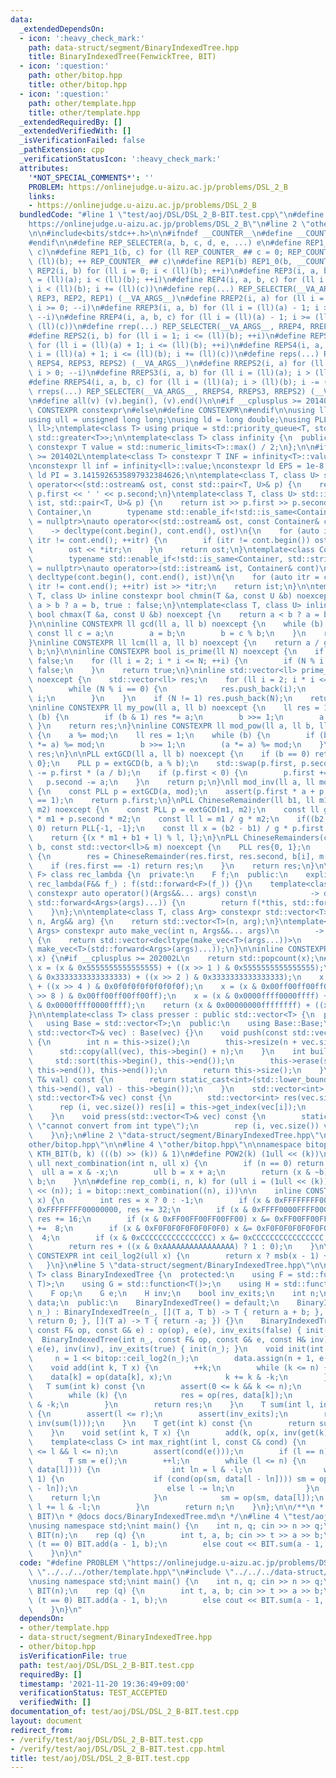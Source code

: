 ```yaml
---
data:
  _extendedDependsOn:
  - icon: ':heavy_check_mark:'
    path: data-struct/segment/BinaryIndexedTree.hpp
    title: BinaryIndexedTree(FenwickTree, BIT)
  - icon: ':question:'
    path: other/bitop.hpp
    title: other/bitop.hpp
  - icon: ':question:'
    path: other/template.hpp
    title: other/template.hpp
  _extendedRequiredBy: []
  _extendedVerifiedWith: []
  _isVerificationFailed: false
  _pathExtension: cpp
  _verificationStatusIcon: ':heavy_check_mark:'
  attributes:
    '*NOT_SPECIAL_COMMENTS*': ''
    PROBLEM: https://onlinejudge.u-aizu.ac.jp/problems/DSL_2_B
    links:
    - https://onlinejudge.u-aizu.ac.jp/problems/DSL_2_B
  bundledCode: "#line 1 \"test/aoj/DSL/DSL_2_B-BIT.test.cpp\"\n#define PROBLEM \"\
    https://onlinejudge.u-aizu.ac.jp/problems/DSL_2_B\"\n#line 2 \"other/template.hpp\"\
    \n\n#include<bits/stdc++.h>\n\n#ifndef __COUNTER__\n#define __COUNTER__ __LINE__\n\
    #endif\n\n#define REP_SELECTER(a, b, c, d, e, ...) e\n#define REP1_0(b, c) REP1_1(b,\
    \ c)\n#define REP1_1(b, c) for (ll REP_COUNTER_ ## c = 0; REP_COUNTER_ ## c <\
    \ (ll)(b); ++ REP_COUNTER_ ## c)\n#define REP1(b) REP1_0(b, __COUNTER__)\n#define\
    \ REP2(i, b) for (ll i = 0; i < (ll)(b); ++i)\n#define REP3(i, a, b) for (ll i\
    \ = (ll)(a); i < (ll)(b); ++i)\n#define REP4(i, a, b, c) for (ll i = (ll)(a);\
    \ i < (ll)(b); i += (ll)(c))\n#define rep(...) REP_SELECTER(__VA_ARGS__, REP4,\
    \ REP3, REP2, REP1) (__VA_ARGS__)\n#define RREP2(i, a) for (ll i = (ll)(a) - 1;\
    \ i >= 0; --i)\n#define RREP3(i, a, b) for (ll i = (ll)(a) - 1; i >= (ll)(b);\
    \ --i)\n#define RREP4(i, a, b, c) for (ll i = (ll)(a) - 1; i >= (ll)(b); i -=\
    \ (ll)(c))\n#define rrep(...) REP_SELECTER(__VA_ARGS__, RREP4, RREP3, RREP2) (__VA_ARGS__)\n\
    #define REPS2(i, b) for (ll i = 1; i <= (ll)(b); ++i)\n#define REPS3(i, a, b)\
    \ for (ll i = (ll)(a) + 1; i <= (ll)(b); ++i)\n#define REPS4(i, a, b, c) for (ll\
    \ i = (ll)(a) + 1; i <= (ll)(b); i += (ll)(c))\n#define reps(...) REP_SELECTER(__VA_ARGS__,\
    \ REPS4, REPS3, REPS2) (__VA_ARGS__)\n#define RREPS2(i, a) for (ll i = (ll)(a);\
    \ i > 0; --i)\n#define RREPS3(i, a, b) for (ll i = (ll)(a); i > (ll)(b); --i)\n\
    #define RREPS4(i, a, b, c) for (ll i = (ll)(a); i > (ll)(b); i -= (ll)(c))\n#define\
    \ rreps(...) REP_SELECTER(__VA_ARGS__, RREPS4, RREPS3, RREPS2) (__VA_ARGS__)\n\
    \n#define all(v) (v).begin(), (v).end()\n\n#if __cplusplus >= 201402L\n#define\
    \ CONSTEXPR constexpr\n#else\n#define CONSTEXPR\n#endif\n\nusing ll = long long;\n\
    using ull = unsigned long long;\nusing ld = long double;\nusing PLL = std::pair<ll,\
    \ ll>;\ntemplate<class T> using prique = std::priority_queue<T, std::vector<T>,\
    \ std::greater<T>>;\n\ntemplate<class T> class infinity {\n  public:\n    static\
    \ constexpr T value = std::numeric_limits<T>::max() / 2;\n};\n\n#if __cplusplus\
    \ >= 201402L\ntemplate<class T> constexpr T INF = infinity<T>::value;\n#endif\n\
    \nconstexpr ll inf = infinity<ll>::value;\nconstexpr ld EPS = 1e-8;\nconstexpr\
    \ ld PI = 3.1415926535897932384626;\n\ntemplate<class T, class U> std::ostream&\
    \ operator<<(std::ostream& ost, const std::pair<T, U>& p) {\n    return ost <<\
    \ p.first << ' ' << p.second;\n}\ntemplate<class T, class U> std::istream& operator>>(std::istream&\
    \ ist, std::pair<T, U>& p) {\n    return ist >> p.first >> p.second;\n}\n\ntemplate<class\
    \ Container,\n        typename std::enable_if<!std::is_same<Container, std::string>::value>::type*\
    \ = nullptr>\nauto operator<<(std::ostream& ost, const Container& cont)\n    \
    \    -> decltype(cont.begin(), cont.end(), ost)\n{\n    for (auto itr = cont.begin();\
    \ itr != cont.end(); ++itr) {\n        if (itr != cont.begin()) ost << ' ';\n\
    \        ost << *itr;\n    }\n    return ost;\n}\ntemplate<class Container,\n\
    \        typename std::enable_if<!std::is_same<Container, std::string>::value>::type*\
    \ = nullptr>\nauto operator>>(std::istream& ist, Container& cont)\n        ->\
    \ decltype(cont.begin(), cont.end(), ist)\n{\n    for (auto itr = cont.begin();\
    \ itr != cont.end(); ++itr) ist >> *itr;\n    return ist;\n}\n\ntemplate<class\
    \ T, class U> inline constexpr bool chmin(T &a, const U &b) noexcept {\n    return\
    \ a > b ? a = b, true : false;\n}\ntemplate<class T, class U> inline constexpr\
    \ bool chmax(T &a, const U &b) noexcept {\n    return a < b ? a = b, true : false;\n\
    }\n\ninline CONSTEXPR ll gcd(ll a, ll b) noexcept {\n    while (b) {\n       \
    \ const ll c = a;\n        a = b;\n        b = c % b;\n    }\n    return a;\n\
    }\ninline CONSTEXPR ll lcm(ll a, ll b) noexcept {\n    return a / gcd(a, b) *\
    \ b;\n}\n\ninline CONSTEXPR bool is_prime(ll N) noexcept {\n    if (N <= 1) return\
    \ false;\n    for (ll i = 2; i * i <= N; ++i) {\n        if (N % i == 0) return\
    \ false;\n    }\n    return true;\n}\ninline std::vector<ll> prime_factor(ll N)\
    \ noexcept {\n    std::vector<ll> res;\n    for (ll i = 2; i * i <= N; ++i) {\n\
    \        while (N % i == 0) {\n            res.push_back(i);\n            N /=\
    \ i;\n        }\n    }\n    if (N != 1) res.push_back(N);\n    return res;\n}\n\
    \ninline CONSTEXPR ll my_pow(ll a, ll b) noexcept {\n    ll res = 1;\n    while\
    \ (b) {\n        if (b & 1) res *= a;\n        b >>= 1;\n        a *= a;\n   \
    \ }\n    return res;\n}\ninline CONSTEXPR ll mod_pow(ll a, ll b, ll mod) noexcept\
    \ {\n    a %= mod;\n    ll res = 1;\n    while (b) {\n        if (b & 1) (res\
    \ *= a) %= mod;\n        b >>= 1;\n        (a *= a) %= mod;\n    }\n    return\
    \ res;\n}\n\nPLL extGCD(ll a, ll b) noexcept {\n    if (b == 0) return PLL{1,\
    \ 0};\n    PLL p = extGCD(b, a % b);\n    std::swap(p.first, p.second);\n    p.second\
    \ -= p.first * (a / b);\n    if (p.first < 0) {\n        p.first += b;\n     \
    \   p.second -= a;\n    }\n    return p;\n}\nll mod_inv(ll a, ll mod) noexcept\
    \ {\n    const PLL p = extGCD(a, mod);\n    assert(p.first * a + p.second * mod\
    \ == 1);\n    return p.first;\n}\nPLL ChineseRemainder(ll b1, ll m1, ll b2, ll\
    \ m2) noexcept {\n    const PLL p = extGCD(m1, m2);\n    const ll g = p.first\
    \ * m1 + p.second * m2;\n    const ll l = m1 / g * m2;\n    if((b2 - b1) % g !=\
    \ 0) return PLL{-1, -1};\n    const ll x = (b2 - b1) / g * p.first % (m2 / g);\n\
    \    return {(x * m1 + b1 + l) % l, l};\n}\nPLL ChineseRemainders(const std::vector<ll>&\
    \ b, const std::vector<ll>& m) noexcept {\n    PLL res{0, 1};\n    rep (i, b.size())\
    \ {\n        res = ChineseRemainder(res.first, res.second, b[i], m[i]);\n    \
    \    if (res.first == -1) return res;\n    }\n    return res;\n}\n\ntemplate<class\
    \ F> class rec_lambda {\n  private:\n    F f;\n  public:\n    explicit constexpr\
    \ rec_lambda(F&& f_) : f(std::forward<F>(f_)) {}\n    template<class... Args>\
    \ constexpr auto operator()(Args&&... args) const\n            -> decltype(f(*this,\
    \ std::forward<Args>(args)...)) {\n        return f(*this, std::forward<Args>(args)...);\n\
    \    }\n};\n\ntemplate<class T, class Arg> constexpr std::vector<T> make_vec(int\
    \ n, Arg&& arg) {\n    return std::vector<T>(n, arg);\n}\ntemplate<class T, class...\
    \ Args> constexpr auto make_vec(int n, Args&&... args)\n        -> std::vector<decltype(make_vec<T>(args...))>\
    \ {\n    return std::vector<decltype(make_vec<T>(args...))>\n               (n,\
    \ make_vec<T>(std::forward<Args>(args)...));\n}\n\ninline CONSTEXPR int popcnt(ull\
    \ x) {\n#if __cplusplus >= 202002L\n    return std::popcount(x);\n#endif\n   \
    \ x = (x & 0x5555555555555555) + ((x >> 1 ) & 0x5555555555555555);\n    x = (x\
    \ & 0x3333333333333333) + ((x >> 2 ) & 0x3333333333333333);\n    x = (x & 0x0f0f0f0f0f0f0f0f)\
    \ + ((x >> 4 ) & 0x0f0f0f0f0f0f0f0f);\n    x = (x & 0x00ff00ff00ff00ff) + ((x\
    \ >> 8 ) & 0x00ff00ff00ff00ff);\n    x = (x & 0x0000ffff0000ffff) + ((x >> 16)\
    \ & 0x0000ffff0000ffff);\n    return (x & 0x00000000ffffffff) + ((x >> 32) & 0x00000000ffffffff);\n\
    }\n\ntemplate<class T> class presser : public std::vector<T> {\n  private:\n \
    \   using Base = std::vector<T>;\n  public:\n    using Base::Base;\n    presser(const\
    \ std::vector<T>& vec) : Base(vec) {}\n    void push(const std::vector<T>& vec)\
    \ {\n        int n = this->size();\n        this->resize(n + vec.size());\n  \
    \      std::copy(all(vec), this->begin() + n);\n    }\n    int build() {\n   \
    \     std::sort(this->begin(), this->end());\n        this->erase(std::unique(this->begin(),\
    \ this->end()), this->end());\n        return this->size();\n    }\n    int get_index(const\
    \ T& val) const {\n        return static_cast<int>(std::lower_bound(this->begin(),\
    \ this->end(), val) - this->begin());\n    }\n    std::vector<int> pressed(const\
    \ std::vector<T>& vec) const {\n        std::vector<int> res(vec.size());\n  \
    \      rep (i, vec.size()) res[i] = this->get_index(vec[i]);\n        return res;\n\
    \    }\n    void press(std::vector<T>& vec) const {\n        static_assert(std::is_integral<T>::value,\
    \ \"cannot convert from int type\");\n        rep (i, vec.size()) vec[i] = this->get_index(vec[i]);\n\
    \    }\n};\n#line 2 \"data-struct/segment/BinaryIndexedTree.hpp\"\n\n#line 2 \"\
    other/bitop.hpp\"\n\n#line 4 \"other/bitop.hpp\"\n\nnamespace bitop {\n\n#define\
    \ KTH_BIT(b, k) (((b) >> (k)) & 1)\n#define POW2(k) (1ull << (k))\n\n    inline\
    \ ull next_combination(int n, ull x) {\n        if (n == 0) return 1;\n      \
    \  ull a = x & -x;\n        ull b = x + a;\n        return (x & ~b) / a >> 1 |\
    \ b;\n    }\n\n#define rep_comb(i, n, k) for (ull i = (1ull << (k)) - 1; i < (1ull\
    \ << (n)); i = bitop::next_combination((n), i))\n\n    inline CONSTEXPR int msb(ull\
    \ x) {\n        int res = x ? 0 : -1;\n        if (x & 0xFFFFFFFF00000000) x &=\
    \ 0xFFFFFFFF00000000, res += 32;\n        if (x & 0xFFFF0000FFFF0000) x &= 0xFFFF0000FFFF0000,\
    \ res += 16;\n        if (x & 0xFF00FF00FF00FF00) x &= 0xFF00FF00FF00FF00, res\
    \ +=  8;\n        if (x & 0xF0F0F0F0F0F0F0F0) x &= 0xF0F0F0F0F0F0F0F0, res +=\
    \  4;\n        if (x & 0xCCCCCCCCCCCCCCCC) x &= 0xCCCCCCCCCCCCCCCC, res +=  2;\n\
    \        return res + ((x & 0xAAAAAAAAAAAAAAAA) ? 1 : 0);\n    }\n\n    inline\
    \ CONSTEXPR int ceil_log2(ull x) {\n        return x ? msb(x - 1) + 1 : 0;\n \
    \   }\n}\n#line 5 \"data-struct/segment/BinaryIndexedTree.hpp\"\n\ntemplate<class\
    \ T> class BinaryIndexedTree {\n  protected:\n    using F = std::function<T(T,\
    \ T)>;\n    using G = std::function<T()>;\n    using H = std::function<T(T)>;\n\
    \    F op;\n    G e;\n    H inv;\n    bool inv_exits;\n    int n;\n    std::vector<T>\
    \ data;\n  public:\n    BinaryIndexedTree() = default;\n    BinaryIndexedTree(int\
    \ n_) : BinaryIndexedTree(n_, [](T a, T b) -> T { return a + b; }, []() -> T {\
    \ return 0; }, [](T a) -> T { return -a; }) {}\n    BinaryIndexedTree(int n_,\
    \ const F& op, const G& e) : op(op), e(e), inv_exits(false) { init(n_); }\n  \
    \  BinaryIndexedTree(int n_, const F& op, const G& e, const H& inv) : op(op),\
    \ e(e), inv(inv), inv_exits(true) { init(n_); }\n    void init(int n_) {\n   \
    \     n = 1 << bitop::ceil_log2(n_);\n        data.assign(n + 1, e());\n    }\n\
    \    void add(int k, T x) {\n        ++k;\n        while (k <= n) {\n        \
    \    data[k] = op(data[k], x);\n            k += k & -k;\n        }\n    }\n \
    \   T sum(int k) const {\n        assert(0 <= k && k <= n);\n        T res = e();\n\
    \        while (k) {\n            res = op(res, data[k]);\n            k -= k\
    \ & -k;\n        }\n        return res;\n    }\n    T sum(int l, int r) const\
    \ {\n        assert(l <= r);\n        assert(inv_exits);\n        return op(sum(r),\
    \ inv(sum(l)));\n    }\n    T get(int k) const {\n        return sum(k, k + 1);\n\
    \    }\n    void set(int k, T x) {\n        add(k, op(x, inv(get(k))));\n    }\n\
    \    template<class C> int max_right(int l, const C& cond) {\n        assert(0\
    \ <= l && l <= n);\n        assert(cond(e()));\n        if (l == n) return n;\n\
    \        T sm = e();\n        ++l;\n        while (l <= n) {\n            if (!cond(op(sm,\
    \ data[l]))) {\n                int ln = l & -l;\n                while (ln >>=\
    \ 1) {\n                    if (cond(op(sm, data[l - ln]))) sm = op(sm, data[l\
    \ - ln]);\n                    else l -= ln;\n                }\n            \
    \    return l;\n            }\n            sm = op(sm, data[l]);\n           \
    \ l += l & -l;\n        }\n        return n;\n    }\n};\n\n/**\n * @brief BinaryIndexedTree(FenwickTree,\
    \ BIT)\n * @docs docs/BinaryIndexedTree.md\n */\n#line 4 \"test/aoj/DSL/DSL_2_B-BIT.test.cpp\"\
    \nusing namespace std;\nint main() {\n    int n, q; cin >> n >> q;\n    BinaryIndexedTree<int>\
    \ BIT(n);\n    rep (q) {\n        int t, a, b; cin >> t >> a >> b;\n        if\
    \ (t == 0) BIT.add(a - 1, b);\n        else cout << BIT.sum(a - 1, b) << endl;\n\
    \    }\n}\n"
  code: "#define PROBLEM \"https://onlinejudge.u-aizu.ac.jp/problems/DSL_2_B\"\n#include\
    \ \"../../../other/template.hpp\"\n#include \"../../../data-struct/segment/BinaryIndexedTree.hpp\"\
    \nusing namespace std;\nint main() {\n    int n, q; cin >> n >> q;\n    BinaryIndexedTree<int>\
    \ BIT(n);\n    rep (q) {\n        int t, a, b; cin >> t >> a >> b;\n        if\
    \ (t == 0) BIT.add(a - 1, b);\n        else cout << BIT.sum(a - 1, b) << endl;\n\
    \    }\n}\n"
  dependsOn:
  - other/template.hpp
  - data-struct/segment/BinaryIndexedTree.hpp
  - other/bitop.hpp
  isVerificationFile: true
  path: test/aoj/DSL/DSL_2_B-BIT.test.cpp
  requiredBy: []
  timestamp: '2021-11-20 19:36:49+09:00'
  verificationStatus: TEST_ACCEPTED
  verifiedWith: []
documentation_of: test/aoj/DSL/DSL_2_B-BIT.test.cpp
layout: document
redirect_from:
- /verify/test/aoj/DSL/DSL_2_B-BIT.test.cpp
- /verify/test/aoj/DSL/DSL_2_B-BIT.test.cpp.html
title: test/aoj/DSL/DSL_2_B-BIT.test.cpp
---
```

